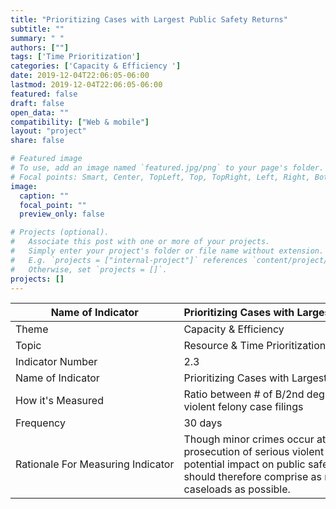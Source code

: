 ```yaml
---
title: "Prioritizing Cases with Largest Public Safety Returns"
subtitle: ""
summary: " "
authors: [""]
tags: ['Time Prioritization']
categories: ['Capacity & Efficiency ']
date: 2019-12-04T22:06:05-06:00
lastmod: 2019-12-04T22:06:05-06:00
featured: false
draft: false
open_data: ""
compatibility: ["Web & mobile"]
layout: "project"
share: false

# Featured image
# To use, add an image named `featured.jpg/png` to your page's folder.
# Focal points: Smart, Center, TopLeft, Top, TopRight, Left, Right, BottomLeft, Bottom, BottomRight.
image:
  caption: ""
  focal_point: ""
  preview_only: false

# Projects (optional).
#   Associate this post with one or more of your projects.
#   Simply enter your project's folder or file name without extension.
#   E.g. `projects = ["internal-project"]` references `content/project/deep-learning/index.md`.
#   Otherwise, set `projects = []`.
projects: []
---
```


| **Name of Indicator**             | **Prioritizing Cases with Largest Public Safety Returns**                                                                                                                                                                               |
|-----------------------------------|-----------------------------------------------------------------------------------------------------------------------------------------------------------------------------------------------------------------------------------------|
| Theme                             | Capacity & Efficiency                                                                                                                                                                                                                   |
| Topic                             | Resource & Time Prioritization                                                                                                                                                                                                          |
| Indicator Number                  | 2.3                                                                                                                                                                                                                                     |
| Name of Indicator                 | Prioritizing Cases with Largest Public Safety Returns                                                                                                                                                                                 |
| How it's Measured                 | Ratio between # of B/2nd degree misdemeanor and violent felony case filings                                                                                                                                                             |
| Frequency                         | 30 days                                                                                                                                                                                                                                 |
| Rationale For Measuring Indicator | Though minor crimes occur at much higher rates, the prosecution of serious violent crimes has a larger potential impact on public safety. Violent felony cases should therefore comprise as much of prosecutors’ caseloads as possible. |




